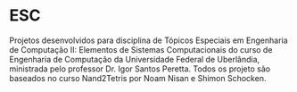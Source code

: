 # ESC
Projetos desenvolvidos para disciplina de Tópicos Especiais em Engenharia de Computação II: Elementos de Sistemas Computacionais do curso de Engenharia de Computação da Universidade Federal de Uberlândia, ministrada pelo professor Dr. Igor Santos Peretta.
Todos os projeto são baseados no curso Nand2Tetris por Noam Nisan e Shimon Schocken.
